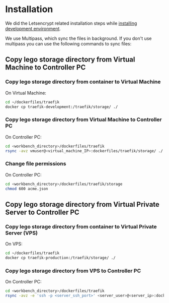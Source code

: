 # Installation
We did the Letsencrypt related installation steps while [installing development environment](install_dev-2404.md).

We use Multipass, which sync the files in background. If you don't use multipass you can use the following commands to sync files:

## Copy lego storage directory from Virtual Machine to Controller PC

### Copy lego storage directory from container to Virtual Machine

On Virtual Machine:
```bash
cd ~/dockerfiles/traefik
docker cp traefik-development:/traefik/storage/ ./
```

### Copy lego storage directory from Virtual Machine to Controller PC

On Controller PC:
```bash
cd <workbench_directory>/dockerfiles/traefik
rsync -avz vmuser@<virtual_machine_IP>:dockerfiles/traefik/storage/ ./
```

### Change file permissions
On Controller PC:
```bash
cd <workbench_directory>/dockerfiles/traefik/storage
chmod 600 acme.json
```

## Copy lego storage directory from Virtual Private Server to Controller PC

### Copy lego storage directory from container to Virtual Private Server (VPS)

On VPS:
```bash
cd ~/dockerfiles/traefik
docker cp traefik-production:/traefik/storage/ ./
```

### Copy lego storage directory from VPS to Controller PC

On Controller PC:
```bash
cd <workbench_directory>/dockerfiles/traefik
rsync -avz -e 'ssh -p <server_ssh_port>' <server_user>@<server_ip>:dockerfiles/traefik/storage ./
```

